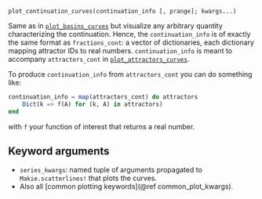 ```
plot_continuation_curves(continuation_info [, prange]; kwargs...)
```

Same as in [`plot_basins_curves`](@ref) but visualize any arbitrary quantity characterizing the continuation. Hence, the `continuation_info` is of exactly the same format as `fractions_cont`: a vector of dictionaries, each dictionary mapping attractor IDs to real numbers. `continuation_info` is meant to accompany `attractors_cont` in [`plot_attractors_curves`](@ref).

To produce `continuation_info` from `attractors_cont` you can do something like:

```julia
continuation_info = map(attractors_cont) do attractors
    Dict(k => f(A) for (k, A) in attractors)
end
```

with `f` your function of interest that returns a real number.

## Keyword arguments

  * `series_kwargs`: named tuple of arguments propagated to `Makie.scatterlines!` that plots the curves.
  * Also all [common plotting keywords](@ref common_plot_kwargs).
